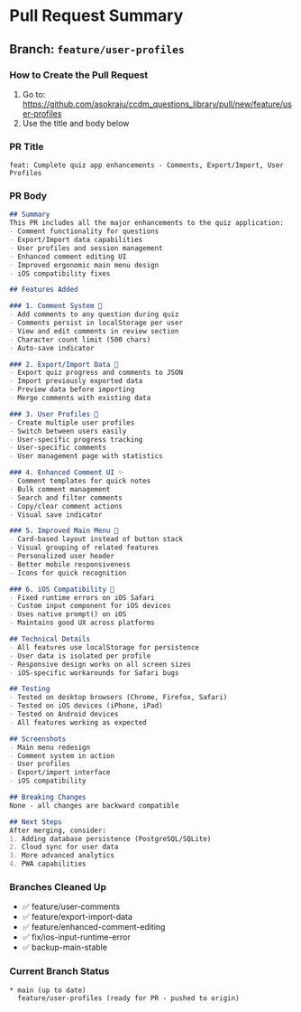 # Pull Request Summary

## Branch: `feature/user-profiles`

### How to Create the Pull Request

1. Go to: https://github.com/asokraju/ccdm_questions_library/pull/new/feature/user-profiles
2. Use the title and body below

### PR Title
```
feat: Complete quiz app enhancements - Comments, Export/Import, User Profiles
```

### PR Body
```markdown
## Summary
This PR includes all the major enhancements to the quiz application:
- Comment functionality for questions
- Export/Import data capabilities  
- User profiles and session management
- Enhanced comment editing UI
- Improved ergonomic main menu design
- iOS compatibility fixes

## Features Added

### 1. Comment System 📝
- Add comments to any question during quiz
- Comments persist in localStorage per user
- View and edit comments in review section
- Character count limit (500 chars)
- Auto-save indicator

### 2. Export/Import Data 💾
- Export quiz progress and comments to JSON
- Import previously exported data
- Preview data before importing
- Merge comments with existing data

### 3. User Profiles 👥
- Create multiple user profiles
- Switch between users easily
- User-specific progress tracking
- User-specific comments
- User management page with statistics

### 4. Enhanced Comment UI ✨
- Comment templates for quick notes
- Bulk comment management
- Search and filter comments
- Copy/clear comment actions
- Visual save indicator

### 5. Improved Main Menu 🎨
- Card-based layout instead of button stack
- Visual grouping of related features
- Personalized user header
- Better mobile responsiveness
- Icons for quick recognition

### 6. iOS Compatibility 📱
- Fixed runtime errors on iOS Safari
- Custom input component for iOS devices
- Uses native prompt() on iOS
- Maintains good UX across platforms

## Technical Details
- All features use localStorage for persistence
- User data is isolated per profile
- Responsive design works on all screen sizes
- iOS-specific workarounds for Safari bugs

## Testing
- Tested on desktop browsers (Chrome, Firefox, Safari)
- Tested on iOS devices (iPhone, iPad)
- Tested on Android devices
- All features working as expected

## Screenshots
- Main menu redesign
- Comment system in action
- User profiles
- Export/import interface
- iOS compatibility

## Breaking Changes
None - all changes are backward compatible

## Next Steps
After merging, consider:
1. Adding database persistence (PostgreSQL/SQLite)
2. Cloud sync for user data
3. More advanced analytics
4. PWA capabilities
```

### Branches Cleaned Up
- ✅ feature/user-comments
- ✅ feature/export-import-data  
- ✅ feature/enhanced-comment-editing
- ✅ fix/ios-input-runtime-error
- ✅ backup-main-stable

### Current Branch Status
```
* main (up to date)
  feature/user-profiles (ready for PR - pushed to origin)
```